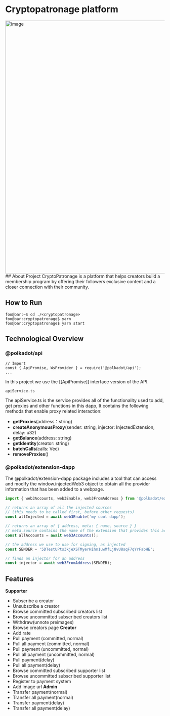 # Cryptopatronage platform
<img width="800" margin="auto" alt="image" src="https://user-images.githubusercontent.com/12429503/205587221-d883a660-b04f-4023-8583-402371102bc0.png">
## About Project
CryptoPatronage is a platform that helps creators build a membership program by offering their followers exclusive content and a closer connection with their community.

## How to Run
```console
foo@bar:~$ cd ./<cryptopatronage>
foo@bar:cryptopatronage$ yarn 
foo@bar:cryptopatronage$ yarn start
```

## Technological Overview
### @polkadot/api
```
// Import
const { ApiPromise, WsProvider } = require('@polkadot/api');
...
```
In this project we use the [[ApiPromise]] interface version of the API.
```
apiService.ts
```
The apiService.ts is the service provides all of the functionality used to add, get proxies and other functions in this dapp, It contains the following methods that enable proxy related interaction:
* **getProxies**(address：string)
* **createAnonymousProxy**(sender: string, injector: InjectedExtension, delay: u32)
* **getBalance**(address: string)
* **getIdentity**(creator: string)
* **batchCalls**(calls: Vec<Call>)
* **removeProxies**()
### @polkadot/extension-dapp
The @polkadot/extension-dapp package includes a tool that can access and modify the window.injectedWeb3 object to obtain all the provider information that has been added to a webpage.

```javascript
import { web3Accounts, web3Enable, web3FromAddress } from '@polkadot/extension-dapp';

// returns an array of all the injected sources
// (this needs to be called first, before other requests)
const allInjected = await web3Enable('my cool dapp');

// returns an array of { address, meta: { name, source } }
// meta.source contains the name of the extension that provides this account
const allAccounts = await web3Accounts();

// the address we use to use for signing, as injected
const SENDER = '5DTestUPts3kjeXSTMyerHihn1uwMfLj8vU8sqF7qYrFabHE';

// finds an injector for an address
const injector = await web3FromAddress(SENDER);
```
## Features
**Supporter**
* Subscribe a creator 
* Unsubscribe a creator 
* Browse committed subscribed creators list 
* Browse uncommitted subscribed creators list 
* Withdraw(unnote preimages)
* Browse creators page
**Creator**
* Add rate
* Pull payment (committed, normal)
* Pull all payment (committed, normal)
* Pull payment (uncommitted, normal)
* Pull all payment (uncommitted, normal)
* Pull payment(delay)
* Pull all payment(delay)
* Browse committed subscribed supporter list 
* Browse uncommitted subscribed supporter list 
* Register to payment system
* Add image url
**Admin**
* Transfer payment(normal)
* Transfer all payment(normal)
* Transfer payment(delay)
* Transfer all payment(delay)
